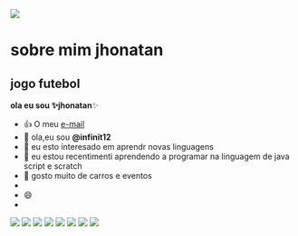 <!---comentario--->
![](https://www.google.com/url?sa=i&url=https%3A%2F%2Fwww.pinterest.com%2Fpin%2Fnissan-gtr--852306298231667260%2F&psig=AOvVaw023_GMxKcvRPHYeJIwqSsb&ust=1740703804477000&source=images&cd=vfe&opi=89978449&ved=0CBUQjRxqFwoTCLCvt5LR4osDFQAAAAAdAAAAABAw
)
# sobre mim **jhonatan**
## jogo futebol
**ola eu sou ✨jhonatan**✨
- :+1: O meu [e-mail](jhonatan.nogueira.santos@escola.pr.gov.br)
- 👋 ola,eu sou ****@infinit12****
- 👀 eu esto interesado em aprendr novas linguagens
- 🌱 eu estou recentimenti aprendendo a programar na linguagem de java script e scratch
- 💞️ gosto muito de carros e eventos
- 
- 😄 
- 
![](https://img.shields.io/badge/Xbox-107C10?style=for-the-badge&logo=xbox&logoColor=white)
![](https://img.shields.io/badge/Steam-000000?style=for-the-badge&logo=steam&logoColor=white)
![](https://img.shields.io/badge/Epic%20Games-313131?style=for-the-badge&logo=Epic%20Games&logoColor=white)
![](https://img.shields.io/badge/Discord-5865F2?style=for-the-badge&logo=discord&logoColor=white)
![](https://img.shields.io/badge/Valorant-fa4454?style=for-the-badge&logo=valorant&logoColor=white)
![](https://img.shields.io/badge/PlayStation-003791?style=for-the-badge&logo=playstation&logoColor=white)
![](https://img.shields.io/badge/Nintendo_3DS-D12228?style=for-the-badge&logo=nintendo-3ds&logoColor=white)
![](https://img.shields.io/badge/FIFA-B7312F?style=for-the-badge&logo=fifa&logoColor=white)


